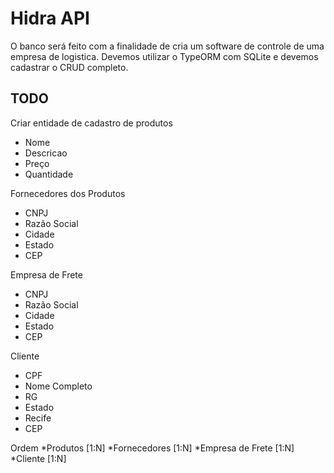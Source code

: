 # Hidra API

O banco será feito com a finalidade de cria um software de controle de uma empresa de logistica. Devemos utilizar o TypeORM com SQLite  e devemos cadastrar o CRUD completo.

## TODO

 Criar entidade de cadastro de produtos
 * Nome
 * Descricao
 * Preço
 * Quantidade
 
 Fornecedores dos Produtos
 * CNPJ
 * Razão Social
 * Cidade
 * Estado
 * CEP
 
 Empresa de Frete
 * CNPJ
 * Razão Social
 * Cidade
 * Estado
 * CEP

 Cliente
 * CPF
 * Nome Completo
 * RG
 * Estado
 * Recife
 * CEP
 
 Ordem
 *Produtos [1:N]
 *Fornecedores [1:N]
 *Empresa de Frete [1:N]
 *Cliente [1:N]
